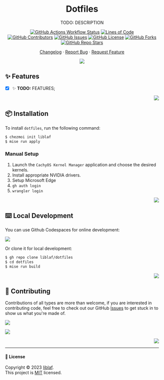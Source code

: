 <div align="center" markdown>
<a name="readme-top"></a>

# Dotfiles

TODO: DESCRIPTION

[![GitHub Actions Workflow Status](https://img.shields.io/github/actions/workflow/status/liblaf/tangerine/test.yaml?logo=GitHub%20Actions&label=Build)](https://github.com/liblaf/tangerine/actions/workflows/build.yaml)
[![Lines of Code](https://tokei.rs/b1/github.com/liblaf/tangerine?category=code&label=Lines%20of%20Code&style=flat)](https://github.com/liblaf/tangerine)
<br />
[![GitHub Contributors](https://img.shields.io/github/contributors/liblaf/tangerine?logo=GitHub&label=Contributors)](https://github.com/liblaf/tangerine/graphs/contributors)
[![GitHub Issues](https://img.shields.io/github/issues/liblaf/tangerine?logo=GitHub&label=Issues)](https://github.com/liblaf/tangerine/issues)
[![GitHub License](https://img.shields.io/github/license/liblaf/tangerine?label=License)](https://github.com/liblaf/tangerine/blob/main/LICENSE)
[![GitHub Forks](https://img.shields.io/github/forks/liblaf/tangerine)](https://github.com/liblaf/tangerine/forks)
[![GitHub Repo Stars](https://img.shields.io/github/stars/liblaf/tangerine)](https://github.com/liblaf/tangerine/stargazers)

[Changelog](https://github.com/liblaf/dotfiles/blob/main/CHANGELOG.md) · [Report Bug](https://github.com/liblaf/dotfiles/issues) · [Request Feature](https://github.com/liblaf/dotfiles/issues)

![](https://raw.githubusercontent.com/andreasbm/readme/master/assets/lines/rainbow.png)

</div>

## ✨ Features

- [x] ✨ **TODO:** FEATURES;

<div align="right" markdown>

[![](https://img.shields.io/badge/-BACK_TO_TOP-black?style=flat-square)](#readme-top)

</div>

## 📦 Installation

To install `dotfiles`, run the following command:

```bash
$ chezmoi init liblaf
$ mise run apply
```

### Manual Setup

1. Launch the `CachyOS Kernel Manager` application and choose the desired kernels.
2. Install appropriate NVIDIA drivers.
3. Setup Microsoft Edge
4. `gh auth login`
5. `wrangler login`

<div align="right" markdown>

[![](https://img.shields.io/badge/-BACK_TO_TOP-black?style=flat-square)](#readme-top)

</div>

## ⌨️ Local Development

You can use Github Codespaces for online development:

[![](https://github.com/codespaces/badge.svg)](https://codespaces.new/liblaf/dotfiles)

Or clone it for local development:

```bash
$ gh repo clone liblaf/dotfiles
$ cd dotfiles
$ mise run build
```

<div align="right" markdown>

[![](https://img.shields.io/badge/-BACK_TO_TOP-black?style=flat-square)](#readme-top)

</div>

## 🤝 Contributing

Contributions of all types are more than welcome, if you are interested in contributing code, feel free to check out our GitHub [Issues](https://github.com/liblaf/dotfiles/issues) to get stuck in to show us what you're made of.

[![](https://img.shields.io/badge/%F0%9F%A4%AF%20PR%20WELCOME-%E2%86%92-ffcb47?labelColor=black&style=for-the-badge)](https://github.com/liblaf/dotfiles/pulls)

[![](https://contrib.rocks/image?repo=liblaf%2Fdotfiles)](https://github.com/liblaf/dotfiles/graphs/contributors)

<div align="right" markdown>

[![](https://img.shields.io/badge/-BACK_TO_TOP-black?style=flat-square)](#readme-top)

</div>

---

#### 📝 License

Copyright © 2023 [liblaf](https://github.com/liblaf). <br />
This project is [MIT](https://github.com/liblaf/dotfiles/blob/main/LICENSE) licensed.
